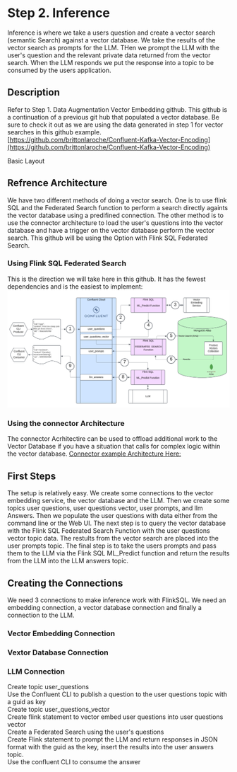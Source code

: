 # Step 2. Inference

Inference is where we take a users question and create a vector search (semantic Search) against a vector database. We take the results of the vector search as prompts for the LLM.  THen we prompt the LLM with the user's question and the relevant private data returned from the vector search.  When the LLM responds we put the response into a topic to be consumed by the users application.


## Description
Refer to Step 1. Data Augmentation Vector Embedding github.  This github is a continuation of a previous git hub that populated a vector database.  Be sure to check it out as we are using the data generated in step 1 for vector searches in this github example.
[https://github.com/brittonlaroche/Confluent-Kafka-Vector-Encoding](https://github.com/brittonlaroche/Confluent-Kafka-Vector-Encoding)

Basic Layout   

## Refrence Architecture
We have two different methods of doing a vector search.  One is to use flink SQL and the Federated Search function to perform a search directly againts the vector database using a predifined connection.  The other method is to use the connector architecture to load the user's questions into the vector database and have a trigger on the vector database perform the vector search.  This github will be using the Option with Flink SQL Federated Search.

### Using Flink SQL Federated Search    
This is the direction we will take here in this github.  It has the fewest dependencies and is the easiest to implement:
![Inference Implementation Architecture](/files/img/flinkSqlInferenceArch.png)   

### Using the connector Architecture
The connector Acrhitectire can be used to offload additional work to the Vector Database if you have a situation that calls for complex logic within the vector database.
[Connector example Architecture Here:](/files/img/InferenceArchitecture.png)    

## First Steps 
The setup is relatively easy.  We create some connections to the vector embedding service, the vector database and the LLM.  Then we create some topics user questions, user questions vector, user prompts, and llm Answers.  Then we populate the user questions with data either from the command line or the Web UI.  The next step is to query the vector database with the Flink SQL Federated Search Function with the user questions vector topic data. The restults from the vector search are placed into the user prompts topic.  The final step is to take the users prompts and pass them to the LLM via the Flink SQL ML_Predict function and return the results from the LLM into the LLM answers topic.

## Creating the Connections  
We need 3 connections to make inference work with FlinkSQL. We need an embedding connection, a vector database connection and finally a connection to the LLM.

### Vector Embedding Connection   



### Vextor Database Connection   

### LLM Connection   

Create topic user_questions   
Use the Confluent CLI to publish a question to the user questions topic with a guid as key   
Create topic user_questions_vector   
Create flink statement to vector embed user questions into user questions vector   
Create a Federated Search using the user's questions  
Create Flink statement to prompt the LLM and return responses in JSON format with the guid as the key, insert the results into the user answers topic.  
Use the confluent CLI to consume the answer   
